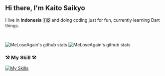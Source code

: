 <h2> Hi there, I'm Kaito Saikyo</h2>
<p >I live in <b>Indonesia 🇮🇩</b> and doing coding just for fun, currently learning Dart things.</p>

<br />

![MeLoseAgain's github stats](https://denvercoder1-github-readme-stats.vercel.app/api?username=MeLoseAgain&show_icons=true&count_private=true&theme=react&hide_border=true&bg_color=1F222E&title_color=F85D7F&icon_color=F8D866)
![MeLoseAgain's github stats](https://github-readme-streak-stats.herokuapp.com/?user=MeLoseAgain&theme=monokai-metallian&hide_border=true)

### ⚒ My Skill ⚒

[![My Skills](https://skillicons.dev/icons?i=html,css,tailwind,vscode,php,cloudflare,bootstrap,dart,flutter,golang,kotlin,docker,js,ts,vue,nuxt,nodejs,mysql,mongodb,prisma,bun,figma,laravel,linux,lua&perline=8)](https://skillicons.dev)
